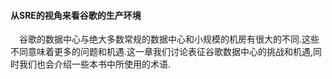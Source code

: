 #### 从SRE的视角来看谷歌的生产环境

&emsp;谷歌的数据中心与绝大多数常规的数据中心和小规模的机房有很大的不同.这些不同意味着更多的问题和机遇.这一章我们讨论表征谷歌数据中心的挑战和机遇,同时我们也会介绍一些本书中所使用的术语.
